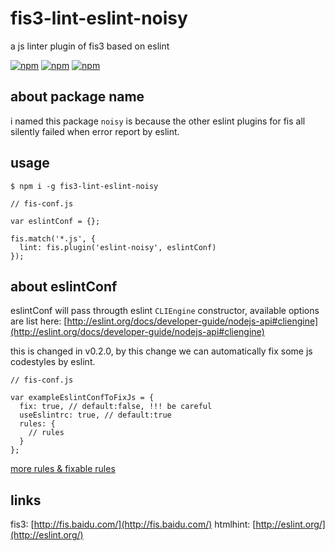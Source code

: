 # fis3-lint-eslint-noisy
a js linter plugin of fis3 based on eslint

[![npm](https://img.shields.io/npm/v/fis3-lint-eslint-noisy.svg?style=flat-square)](https://www.npmjs.com/package/fis3-lint-eslint-noisy) 
[![npm](https://img.shields.io/npm/dt/fis3-lint-eslint-noisy.svg?style=flat-square)](https://www.npmjs.com/package/fis3-lint-eslint-noisy) 
[![npm](https://img.shields.io/npm/dm/fis3-lint-eslint-noisy.svg?style=flat-square)](https://www.npmjs.com/package/fis3-lint-eslint-noisy)

## about package name
i named this package `noisy` is because the other eslint plugins for fis all silently failed when error report by eslint.

## usage

    $ npm i -g fis3-lint-eslint-noisy

```
// fis-conf.js

var eslintConf = {}; 

fis.match('*.js', {
  lint: fis.plugin('eslint-noisy', eslintConf)
});

```

## about eslintConf
eslintConf will pass througth eslint `CLIEngine` constructor, available options are list here: [http://eslint.org/docs/developer-guide/nodejs-api#cliengine](http://eslint.org/docs/developer-guide/nodejs-api#cliengine)

this is changed in v0.2.0, by this change we can automatically fix some js codestyles by eslint.
```
// fis-conf.js

var exampleEslintConfToFixJs = {
  fix: true, // default:false, !!! be careful
  useEslintrc: true, // default:true
  rules: {
    // rules
  }
};
```

[more rules & fixable rules](http://eslint.org/docs/rules/)

## links
fis3: [http://fis.baidu.com/](http://fis.baidu.com/)
htmlhint: [http://eslint.org/](http://eslint.org/)
